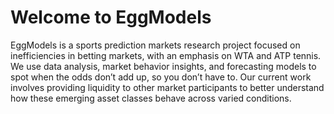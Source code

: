 # Welcome to EggModels


EggModels is a sports prediction markets research project focused on inefficiencies in betting markets, with an emphasis on WTA and ATP tennis. We use data analysis, market behavior insights, and forecasting models to spot when the odds don’t add up, so you don’t have to. Our current work involves providing liquidity to other market participants to better understand how these emerging asset classes behave across varied conditions.
